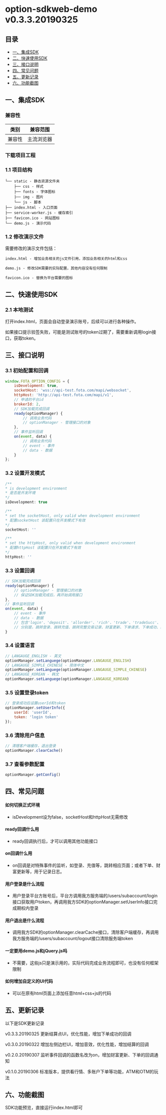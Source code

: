 # option-sdkweb-demo v0.3.3.20190325
## 目录
- [一、集成SDK](#一集成sdk)
- [二、快速使用SDK](#二快速使用sdk)
- [三、接口说明](#三接口说明)
- [四、常见问题](#四常见问题)
- [五、更新记录](#五更新记录)
- [六、功能截图](#六功能截图)


## 一、集成SDK

### 兼容性

| 类别     | 兼容范围                      |
| -------- | ----------------------------- |
| 兼容性     | 主流浏览器       |

### 下载项目工程

### 1.1 项目结构

```
└── static - 静态资源文件夹
    ├── css - 样式
    ├── fonts - 字体图标
    ├── img - 图片
    └── js - 脚本
├── index.html - 入口页面
├── service-worker.js - 缓存索引
├── favicon.ico - 网站图标
└── demo.js - 演示代码
```

### 1.2 修改演示文件

需要修改的演示文件包括：
```
index.html - 增加业务相关的js文件引用，添加业务相关的html和css

demo.js - 修改SDK需要的实际配置，其他内容没有任何限制

favicon.ico - 替换为平台需要的图标
```


## 二、快速使用SDK

### 2.1 本地测试

打开index.html，页面会自动登录演示账号，后续可以进行各种操作。

如果接口提示验签失败，可能是测试账号的token过期了，需要重新调用login接口，获取token。


## 三、接口说明

### 3.1 初始配置和回调

```javascript
window.FOTA_OPTION_CONFIG = {
    isDevelopment: true,
    socketHost: 'wss://api-test.fota.com/mapi/websocket',
    httpHost: 'http://api-test.fota.com/mapi/v1',
    // 申请的平台id
    brokerId: 2,
    // SDK加载完成回调
    ready(optionManager) {
        // 调用业务代码
        // optionManager - 管理接口的对象
    },
    // 事件监听回调
    on(event, data) {
        // 调用业务代码
        // event - 事件
        // data - 数据
    }
};
```

### 3.2 设置开发模式

```javascript
/**
* is development environment
* 是否是开发环境
*/
isDevelopment: true

/**
* set the socketHost, only valid when development environment
* 配置socketHost 该配置只在开发模式下有效
*/
socketHost: ''

/**
* set the httpHost, only valid when development environment
* 配置httpHost 该配置只在开发模式下有效
*/
httpHost: ''
```

### 3.3 设置回调

```javascript
// SDK加载完成回调
ready(optionManager) {
    // optionManager - 管理接口的对象
    // 保证SDK加载完成后，再开始调用接口
},
// 事件监听回调
on(event, data) {
    // event - 事件
    // data - 数据
    // 包含'login'、'deposit'、'allorder'、'rich'、'trade'、'tradeSucc'、'settle'
    // 分别是，跳转登录、跳转充值、跳转完整交易记录、财富更新、下单请求、下单成功、结算记录
}
```

### 3.4 设置语言

```javascript
// LANGAUGE_ENGLISH - 英文
optionManager.setLanguege(optionManager.LANGAUGE_ENGLISH)
// LANGAUGE_SIMPLE_CHINESE - 简体中文
optionManager.setLanguege(optionManager.LANGAUGE_SIMPLE_CHINESE)
// LANGAUGE_KOREAN - 韩文
optionManager.setLanguege(optionManager.LANGAUGE_KOREAN)
```

### 3.5 设置登录token

```javascript
// 登录成功后设置userId和token
optionManager.setUserInfo({
    userId: 'userId',
    token: 'login token'
});
```

### 3.6 清除用户信息

```javascript
// 清理客户端缓存，退出登录
optionManager.clearCache()
```

### 3.7 查看参数配置
```javascript
optionManager.getConfig()
```


## 四、常见问题

#### 如何切换正式环境
- isDevelopment设为false，socketHost和httpHost无需修改

#### ready回调什么用
- ready回调执行后，才可以调用其他功能接口

#### on回调什么用
- on回调是对特殊事件的监听，如登录、充值等，跳转相应页面；或者下单、财富更新等，用于记录日志。

#### 用户登录是什么流程
- 用户登录平台方账号后，平台方调用我方服务端的/users/subaccount/login接口获取用户token，再调用我方SDK的optionManager.setUserInfo接口完成期权内登录

#### 用户退出是什么流程
- 调用我方SDK的optionManager.clearCache接口，清除客户端缓存，再调用我方服务端的/users/subaccount/logout接口清除服务端token

#### 一定要用demo.js和jQuery.js吗
- 不需要，这些js只是演示用的，实际代码完成业务流程即可，也没有任何框架限制

#### 如何增加自定义的UI代码
- 可以在原有html页面上添加任意html+css+js的代码


## 五、更新记录
以下是SDK更新记录

v0.3.3.20190325 更新结算点UI，优化性能，增加下单成功的回调

v0.3.0.20190322 增加左侧边栏UI，增加音效，优化性能，增加结算的回调

v0.2.0.20190307 监听事件回调的函数名改为on，增加财富更新、下单的回调通知

v0.1.0.20190306 标准版本，提供看行情、多账户下单等功能，ATM和OTM的玩法


## 六、功能截图
SDK功能预览，直接运行index.html即可
